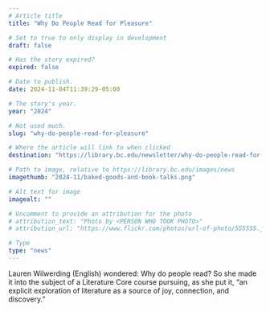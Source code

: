```yaml
---
# Article title
title: "Why Do People Read for Pleasure"

# Set to true to only display in development
draft: false

# Has the story expired?
expired: false

# Date to publish. 
date: 2024-11-04T11:39:29-05:00

# The story's year.
year: "2024"

# Not used much.
slug: "why-do-people-read-for-pleasure"

# Where the article will link to when clicked
destination: "https://library.bc.edu/newsletter/why-do-people-read-for-pleasure"

# Path to image, relative to https://library.bc.edu/images/news
imagethumb: "2024-11/baked-goods-and-book-talks.png"

# Alt text for image
imagealt: ""

# Uncomment to provide an attribution for the photo
# attribution_text: "Photo by <PERSON WHO TOOK PHOTO>"
# attribution_url: "https://www.flickr.com/photos/url-of-photo/555555.jpg"

# Type
type: "news"
---
```


Lauren Wilwerding (English) wondered: Why do people read? So she made it into the subject of a Literature Core course pursuing, as she put it, “an explicit exploration of literature as a source of joy, connection, and discovery.”
